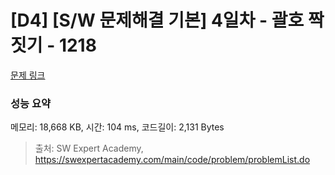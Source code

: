 # [D4] [S/W 문제해결 기본] 4일차 - 괄호 짝짓기 - 1218 

[문제 링크](https://swexpertacademy.com/main/code/problem/problemDetail.do?contestProbId=AV14eWb6AAkCFAYD) 

### 성능 요약

메모리: 18,668 KB, 시간: 104 ms, 코드길이: 2,131 Bytes



> 출처: SW Expert Academy, https://swexpertacademy.com/main/code/problem/problemList.do